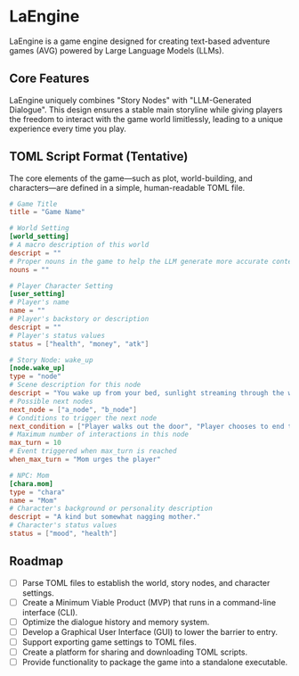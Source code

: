 # LaEngine

LaEngine is a game engine designed for creating text-based adventure games (AVG) powered by Large Language Models (LLMs).

## Core Features

LaEngine uniquely combines "Story Nodes" with "LLM-Generated Dialogue". This design ensures a stable main storyline while giving players the freedom to interact with the game world limitlessly, leading to a unique experience every time you play.

## TOML Script Format (Tentative)

The core elements of the game—such as plot, world-building, and characters—are defined in a simple, human-readable TOML file.

```toml
# Game Title
title = "Game Name"

# World Setting
[world_setting]
# A macro description of this world
descript = ""
# Proper nouns in the game to help the LLM generate more accurate content
nouns = ""

# Player Character Setting
[user_setting]
# Player's name
name = ""
# Player's backstory or description
descript = ""
# Player's status values
status = ["health", "money", "atk"]

# Story Node: wake_up
[node.wake_up]
type = "node"
# Scene description for this node
descript = "You wake up from your bed, sunlight streaming through the window."
# Possible next nodes
next_node = ["a_node", "b_node"]
# Conditions to trigger the next node
next_condition = ["Player walks out the door", "Player chooses to end the game"]
# Maximum number of interactions in this node
max_turn = 10
# Event triggered when max_turn is reached
when_max_turn = "Mom urges the player"

# NPC: Mom
[chara.mom]
type = "chara"
name = "Mom"
# Character's background or personality description
descript = "A kind but somewhat nagging mother."
# Character's status values
status = ["mood", "health"]
```

## Roadmap

- [ ] Parse TOML files to establish the world, story nodes, and character settings.
- [ ] Create a Minimum Viable Product (MVP) that runs in a command-line interface (CLI).
- [ ] Optimize the dialogue history and memory system.
- [ ] Develop a Graphical User Interface (GUI) to lower the barrier to entry.
- [ ] Support exporting game settings to TOML files.
- [ ] Create a platform for sharing and downloading TOML scripts.
- [ ] Provide functionality to package the game into a standalone executable.
